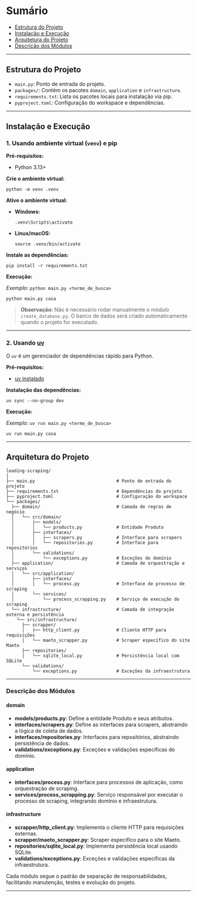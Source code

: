 
# Sumário

- [Estrutura do Projeto](#estrutura-do-projeto)
- [Instalação e Execução](#instalação-e-execução)
- [Arquitetura do Projeto](#arquitetura-do-projeto)
- [Descrição dos Módulos](#descrição-dos-módulos)

---

## Estrutura do Projeto

- `main.py`: Ponto de entrada do projeto.
- `packages/`: Contém os pacotes `domain`, `application` e `infrastructure`.
- `requirements.txt`: Lista os pacotes locais para instalação via pip.
- `pyproject.toml`: Configuração do workspace e dependências.

---

## Instalação e Execução

### 1. Usando ambiente virtual (`venv`) e pip

**Pré-requisitos:**  
- Python 3.13+

**Crie o ambiente virtual:**

```pwsh
python -m venv .venv
```

**Ative o ambiente virtual:**

- **Windows:**
  ```pwsh
  .venv\Scripts\activate
  ```
- **Linux/macOS:**
  ```pwsh
  source .venv/bin/activate
  ```

**Instale as dependências:**

```pwsh
pip install -r requirements.txt
```


**Execução:**

*Exemplo:*
`python main.py <termo_de_busca>`
```pwsh
python main.py casa
```

> **Observação:** Não é necessário rodar manualmente o módulo `create_database.py`. O banco de dados será criado automaticamente quando o projeto for executado.

---

### 2. Usando [uv](https://github.com/astral-sh/uv)

O `uv` é um gerenciador de dependências rápido para Python.

**Pré-requisitos:**
- [uv instalado](https://github.com/astral-sh/uv#installation)

**Instalação das dependências:**

```pwsh
uv sync --no-group dev
```

**Execução:**

*Exemplo:*
`uv run main.py <termo_de_busca>`
```pwsh
uv run main.py casa
```

---

## Arquitetura do Projeto

```
leading-scraping/
│
├── main.py                               # Ponto de entrada do projeto
├── requirements.txt                      # Dependências do projeto
├── pyproject.toml                        # Configuração do workspace
└── packages/
  ├── domain/                             # Camada de regras de negócio
  │   └── src/domain/
  │       ├── models/
  │       │   └── products.py             # Entidade Produto
  │       ├── interfaces/
  │       │   ├── scrapers.py             # Interface para scrapers
  │       │   └── repositories.py         # Interface para repositórios
  │       └── validations/
  │           └── exceptions.py           # Exceções do domínio
  ├── application/                        # Camada de orquestração e serviços
  │   └── src/application/
  │       ├── interfaces/
  │       │   └── process.py              # Interface de processo de scraping
  │       └── services/
  │           └── process_scrapping.py    # Serviço de execução do scraping
  └── infrastructure/                     # Camada de integração externa e persistência
    └── src/infrastructure/
      ├── scrapper/
      │   ├── http_client.py              # Cliente HTTP para requisições
      │   └── maeto_scrapper.py           # Scraper específico do site Maeto
      ├── repositories/
      │   └── sqlite_local.py             # Persistência local com SQLite
      └── validations/
          └── exceptions.py               # Exceções da infraestrutura
```

---

### Descrição dos Módulos

#### domain
- **models/products.py**: Define a entidade Produto e seus atributos.
- **interfaces/scrapers.py**: Define as interfaces para scrapers, abstraindo a lógica de coleta de dados.
- **interfaces/repositories.py**: Interfaces para repositórios, abstraindo persistência de dados.
- **validations/exceptions.py**: Exceções e validações específicas do domínio.

#### application
- **interfaces/process.py**: Interface para processos de aplicação, como orquestração de scraping.
- **services/process_scrapping.py**: Serviço responsável por executar o processo de scraping, integrando domínio e infraestrutura.

#### infrastructure
- **scrapper/http_client.py**: Implementa o cliente HTTP para requisições externas.
- **scrapper/maeto_scrapper.py**: Scraper específico para o site Maeto.
- **repositories/sqlite_local.py**: Implementa persistência local usando SQLite.
- **validations/exceptions.py**: Exceções e validações específicas da infraestrutura.

Cada módulo segue o padrão de separação de responsabilidades, facilitando manutenção, testes e evolução do projeto.

---
